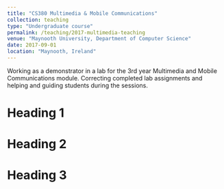 ```yaml
---
title: "CS380 Multimedia & Mobile Communications"
collection: teaching
type: "Undergraduate course"
permalink: /teaching/2017-multimedia-teaching
venue: "Maynooth University, Department of Computer Science"
date: 2017-09-01
location: "Maynooth, Ireland"
---
```


Working as a demonstrator in a lab for the 3rd year Multimedia and Mobile Communications module. Correcting completed lab assignments and helping and guiding students during the sessions.

Heading 1
======

Heading 2
======

Heading 3
======
